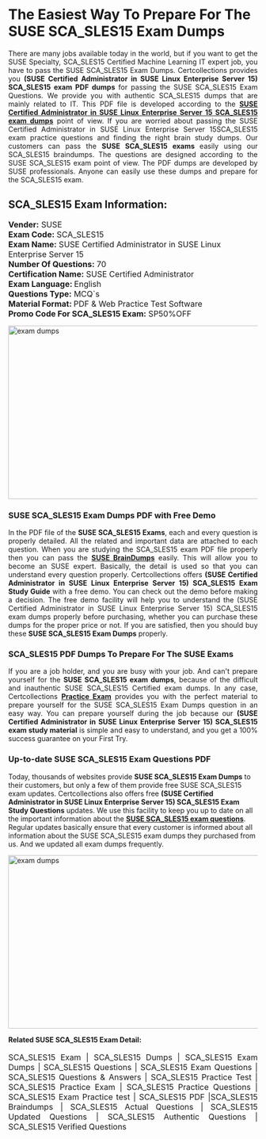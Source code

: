 <h1>The Easiest Way To Prepare For The SUSE SCA_SLES15 Exam Dumps</h1> <p style="text-align:justify">There are many jobs available today in the world, but if you want to get the SUSE Specialty, SCA_SLES15 Certified Machine Learning IT expert job, you have to pass the SUSE SCA_SLES15 Exam Dumps. Certcollections provides you <strong>(SUSE Certified Administrator in SUSE Linux Enterprise Server 15) SCA_SLES15 exam PDF dumps</strong> for passing the SUSE SCA_SLES15 Exam Questions. We provide you with authentic SCA_SLES15 dumps that are mainly related to IT. This PDF file is developed according to the <a href="https://www.certsofficial.com/suse/sca_sles15-questions"><strong>SUSE Certified Administrator in SUSE Linux Enterprise Server 15 SCA_SLES15 exam dumps</strong></a> point of view. If you are worried about passing the SUSE Certified Administrator in SUSE Linux Enterprise Server 15SCA_SLES15 exam practice questions and finding the right brain study dumps. Our customers can pass the <strong>SUSE SCA_SLES15 exams </strong>easily using our SCA_SLES15 braindumps. The questions are designed according to the SUSE SCA_SLES15 exam point of view. The PDF dumps are developed by SUSE professionals. Anyone can easily use these dumps and prepare for the SCA_SLES15 exam.</p> <h2><strong>SCA_SLES15 Exam Information:</strong></h2> <p><span style="font-size:16px"><strong>Vender:</strong> SUSE<br /> <strong>Exam Code:</strong> SCA_SLES15<br /> <strong>Exam Name:</strong> SUSE Certified Administrator in SUSE Linux Enterprise Server 15<br /> <strong>Number Of Questions:</strong> 70<br /> <strong>Certification Name:</strong> SUSE Certified Administrator<br /> <strong>Exam Language: </strong>English<br /> <strong>Questions Type:</strong> MCQ`s<br /> <strong>Material Format: </strong>PDF & Web Practice Test Software<br /> <strong>Promo Code For SCA_SLES15 Exam:</strong> SP50%OFF</span></p> <p><a href="https://www.certsofficial.com/suse/sca_sles15-questions" rel="no-follow"><img alt="exam dumps" src="https://www.certcollections.com/uploads/content/certsofficial.jpg" style="height:350px; width:750px" /></a></p> <h3><strong>SUSE SCA_SLES15 Exam Dumps PDF with Free Demo</strong></h3> <p style="text-align:justify">In the PDF file of the <strong>SUSE SCA_SLES15 Exams</strong>, each and every question is properly detailed. All the related and important data are attached to each question. When you are studying the SCA_SLES15 exam PDF file properly then you can pass the <a href="https://www.certsofficial.com/suse-dumps"><strong>SUSE BrainDumps</strong></a> easily. This will allow you to become an SUSE expert. Basically, the detail is used so that you can understand every question properly. Certcollections offers <strong>(SUSE Certified Administrator in SUSE Linux Enterprise Server 15) SCA_SLES15 Exam Study Guide</strong> with a free demo. You can check out the demo before making a decision. The free demo facility will help you to understand the (SUSE Certified Administrator in SUSE Linux Enterprise Server 15) SCA_SLES15 exam dumps properly before purchasing, whether you can purchase these dumps for the proper price or not. If you are satisfied, then you should buy these <strong>SUSE SCA_SLES15 Exam Dumps</strong> properly.</p> <h3><strong>SCA_SLES15 PDF Dumps To Prepare For The SUSE Exams</strong></h3> <p style="text-align:justify">If you are a job holder, and you are busy with your job. And can't prepare yourself for the <strong>SUSE SCA_SLES15 exam dumps</strong>, because of the difficult and inauthentic SUSE SCA_SLES15 Certified exam dumps. In any case, Certcollections <strong><a href="https://www.certsofficial.com/">Practice Exam</a></strong> provides you with the perfect material to prepare yourself for the SUSE SCA_SLES15 Exam Dumps question in an easy way. You can prepare yourself during the job because our <strong>(SUSE Certified Administrator in SUSE Linux Enterprise Server 15) SCA_SLES15 exam study material</strong> is simple and easy to understand, and you get a 100% success guarantee on your First Try.</p> <h3><strong>Up-to-date SUSE SCA_SLES15 Exam Questions PDF</strong></h3> <p>Today, thousands of websites provide <strong>SUSE SCA_SLES15 Exam Dumps</strong> to their customers, but only a few of them provide free SUSE SCA_SLES15 exam updates. Certcollections also offers free <strong>(SUSE Certified Administrator in SUSE Linux Enterprise Server 15) SCA_SLES15 Exam Study Questions</strong> updates. We use this facility to keep you up to date on all the important information about the <a href="https://www.certsofficial.com/suse/sca_sles15-questions"><strong>SUSE SCA_SLES15 exam questions</strong></a>. Regular updates basically ensure that every customer is informed about all information about the SUSE SCA_SLES15 exam dumps they purchased from us. And we updated all exam dumps frequently.</p> <p><a href="https://www.certsofficial.com/suse/sca_sles15-questions"><img alt="exam dumps " src="https://www.certcollections.com/uploads/content/certsofficial2.jpg" style="height:350px; width:750px" /></a></p> <p style="text-align:justify"><span style="font-size:14px"><strong>Related SUSE SCA_SLES15 Exam Detail:</strong></span><br /> <br /> <span style="font-size:16px">SCA_SLES15 Exam | SCA_SLES15 Dumps | SCA_SLES15 Exam Dumps | SCA_SLES15 Questions | SCA_SLES15 Exam Questions | SCA_SLES15 Questions & Answers | SCA_SLES15 Practice Test | SCA_SLES15 Practice Exam | SCA_SLES15 Practice Questions | SCA_SLES15 Exam Practice test | SCA_SLES15 PDF |SCA_SLES15 Braindumps | SCA_SLES15 Actual Questions | SCA_SLES15 Updated Questions | SCA_SLES15 Authentic Questions | SCA_SLES15 Verified Questions</span></p>
